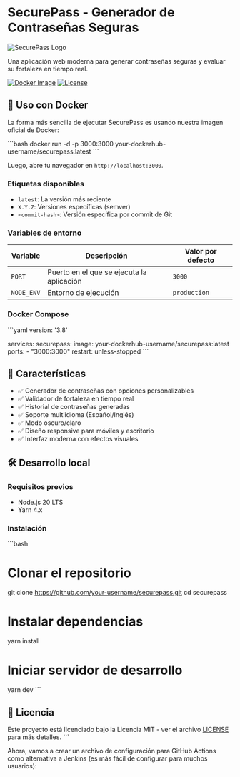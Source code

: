 # SecurePass - Generador de Contraseñas Seguras

![SecurePass Logo](https://securepass.vercel.app/favicon.png)

Una aplicación web moderna para generar contraseñas seguras y evaluar su fortaleza en tiempo real.

[![Docker Image](https://img.shields.io/docker/pulls/your-dockerhub-username/securepass?style=for-the-badge&logo=docker&logoColor=white)](https://hub.docker.com/r/your-dockerhub-username/securepass)
[![License](https://img.shields.io/badge/license-MIT-blue.svg?style=for-the-badge)](LICENSE)

## 🐳 Uso con Docker

La forma más sencilla de ejecutar SecurePass es usando nuestra imagen oficial de Docker:

\`\`\`bash
docker run -d -p 3000:3000 your-dockerhub-username/securepass:latest
\`\`\`

Luego, abre tu navegador en `http://localhost:3000`.

### Etiquetas disponibles

- `latest`: La versión más reciente
- `X.Y.Z`: Versiones específicas (semver)
- `<commit-hash>`: Versión específica por commit de Git

### Variables de entorno

| Variable | Descripción | Valor por defecto |
|----------|-------------|-------------------|
| `PORT` | Puerto en el que se ejecuta la aplicación | `3000` |
| `NODE_ENV` | Entorno de ejecución | `production` |

### Docker Compose

\`\`\`yaml
version: '3.8'

services:
  securepass:
    image: your-dockerhub-username/securepass:latest
    ports:
      - "3000:3000"
    restart: unless-stopped
\`\`\`

## 🚀 Características

- ✅ Generador de contraseñas con opciones personalizables
- ✅ Validador de fortaleza en tiempo real
- ✅ Historial de contraseñas generadas
- ✅ Soporte multiidioma (Español/Inglés)
- ✅ Modo oscuro/claro
- ✅ Diseño responsive para móviles y escritorio
- ✅ Interfaz moderna con efectos visuales

## 🛠️ Desarrollo local

### Requisitos previos

- Node.js 20 LTS
- Yarn 4.x

### Instalación

\`\`\`bash
# Clonar el repositorio
git clone https://github.com/your-username/securepass.git
cd securepass

# Instalar dependencias
yarn install

# Iniciar servidor de desarrollo
yarn dev
\`\`\`

## 📄 Licencia

Este proyecto está licenciado bajo la Licencia MIT - ver el archivo [LICENSE](LICENSE) para más detalles.
\`\`\`

Ahora, vamos a crear un archivo de configuración para GitHub Actions como alternativa a Jenkins (es más fácil de configurar para muchos usuarios):
